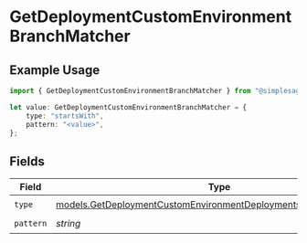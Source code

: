 # GetDeploymentCustomEnvironmentBranchMatcher

## Example Usage

```typescript
import { GetDeploymentCustomEnvironmentBranchMatcher } from "@simplesagar/vercel/models/getdeploymentop.js";

let value: GetDeploymentCustomEnvironmentBranchMatcher = {
    type: "startsWith",
    pattern: "<value>",
};
```

## Fields

| Field                                                                                                                                    | Type                                                                                                                                     | Required                                                                                                                                 | Description                                                                                                                              |
| ---------------------------------------------------------------------------------------------------------------------------------------- | ---------------------------------------------------------------------------------------------------------------------------------------- | ---------------------------------------------------------------------------------------------------------------------------------------- | ---------------------------------------------------------------------------------------------------------------------------------------- |
| `type`                                                                                                                                   | [models.GetDeploymentCustomEnvironmentDeploymentsResponse200Type](../models/getdeploymentcustomenvironmentdeploymentsresponse200type.md) | :heavy_check_mark:                                                                                                                       | N/A                                                                                                                                      |
| `pattern`                                                                                                                                | *string*                                                                                                                                 | :heavy_check_mark:                                                                                                                       | N/A                                                                                                                                      |